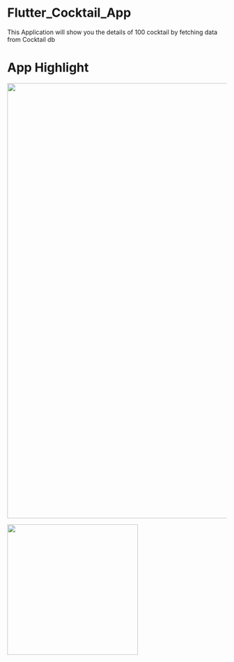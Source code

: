 # Flutter_Cocktail_App
This Application will show you the details of 100 cocktail by fetching data from Cocktail db

# App Highlight 

<img src="app_images/Text and Decoration Code.jpg" width="1000" /><br>

<img src="app_images/Text and Decoration App.jpg" width="300" /><br>
